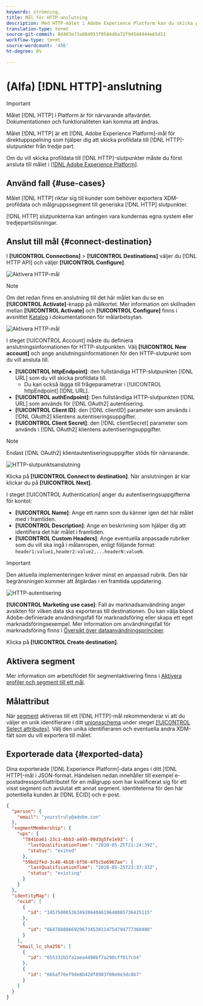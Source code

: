 ```yaml
---
keywords: strömning,
title: Mål för HTTP-anslutning
description: Med HTTP-målet i Adobe Experience Platform kan du skicka profildata till HTTP-slutpunkter från tredje part.
translation-type: tm+mt
source-git-commit: 8d403e73a804953f9584d6a72f945d4444e65d11
workflow-type: tm+mt
source-wordcount: '456'
ht-degree: 0%

---
```



# (Alfa) [!DNL HTTP]-anslutning

>[!IMPORTANT]
>
>Målet [!DNL HTTP] i Platform är för närvarande alfavärdet. Dokumentationen och funktionaliteten kan komma att ändras.

Målet [!DNL HTTP] är ett [!DNL Adobe Experience Platform]-mål för direktuppspelning som hjälper dig att skicka profildata till [!DNL HTTP]-slutpunkter från tredje part.

Om du vill skicka profildata till [!DNL HTTP]-slutpunkter måste du först ansluta till målet i [[!DNL Adobe Experience Platform]](#connect-destination).

## Använd fall {#use-cases}

Målet [!DNL HTTP] riktar sig till kunder som behöver exportera XDM-profildata och målgruppssegment till generiska [!DNL HTTP] slutpunkter.

[!DNL HTTP] slutpunkterna kan antingen vara kundernas egna system eller tredjepartslösningar.

## Anslut till mål {#connect-destination}

I **[!UICONTROL Connections]** > **[!UICONTROL Destinations]** väljer du [!DNL HTTP API] och väljer **[!UICONTROL Configure]**.

![Aktivera HTTP-mål](../assets/catalog/http/activate.png)

>[!NOTE]
>
>Om det redan finns en anslutning till det här målet kan du se en **[!UICONTROL Activate]**-knapp på målkortet. Mer information om skillnaden mellan **[!UICONTROL Activate]** och **[!UICONTROL Configure]** finns i avsnittet [Katalog](../ui/destinations-workspace.md#catalog) i dokumentationen för målarbetsytan.
>
>![Aktivera HTTP-mål](../assets/catalog/http/connect.png)

I steget [!UICONTROL Account] måste du definiera anslutningsinformationen för HTTP-slutpunkten. Välj **[!UICONTROL New account]** och ange anslutningsinformationen för den HTTP-slutpunkt som du vill ansluta till.
- **[!UICONTROL httpEndpoint]**: den fullständiga HTTP-slutpunkten  [!DNL URL] som du vill skicka profildata till.
   - Du kan också lägga till frågeparametrar i [!UICONTROL httpEndpoint] [!DNL URL].
- **[!UICONTROL authEndpoint]**: Den fullständiga HTTP-slutpunkten  [!DNL URL] som används för  [!DNL OAuth2] autentisering.
- **[!UICONTROL Client ID]**: den  [!DNL clientID] parameter som används i  [!DNL OAuth2] klientens autentiseringsuppgifter.
- **[!UICONTROL Client Secret]**: den  [!DNL clientSecret] parameter som används i  [!DNL OAuth2] klientens autentiseringsuppgifter.

>[!NOTE]
>
>Endast [!DNL OAuth2] klientautentiseringsuppgifter stöds för närvarande.

![HTTP-slutpunktsanslutning](../assets/catalog/http/connect.png)

Klicka på **[!UICONTROL Connect to destination]**. När anslutningen är klar klickar du på **[!UICONTROL Next]**.

I steget [!UICONTROL Authentication] anger du autentiseringsuppgifterna för kontot:
- **[!UICONTROL Name]**: Ange ett namn som du känner igen det här målet med i framtiden.
- **[!UICONTROL Description]**: Ange en beskrivning som hjälper dig att identifiera det här målet i framtiden.
- **[!UICONTROL Custom Headers]**: Ange eventuella anpassade rubriker som du vill ska ingå i målanropen, enligt följande format:  `header1:value1,header2:value2,...headerN:valueN`.

>[!IMPORTANT]
>
>Den aktuella implementeringen kräver minst en anpassad rubrik. Den här begränsningen kommer att åtgärdas i en framtida uppdatering.

![HTTP-autentisering](../assets/catalog/http/authenticate.png)

**[!UICONTROL Marketing use case]**: Fall av marknadsanvändning anger avsikten för vilken data ska exporteras till destinationen. Du kan välja bland Adobe-definierade användningsfall för marknadsföring eller skapa ett eget marknadsföringsexempel. Mer information om användningsfall för marknadsföring finns i [Översikt över dataanvändningsprinciper](../../data-governance/policies/overview.md).

Klicka på **[!UICONTROL Create destination]**.

## Aktivera segment

Mer information om arbetsflödet för segmentaktivering finns i [Aktivera profiler och segment till ett mål](../ui/activate-destinations.md#select-attributes).

## Målattribut

När [segment](../ui/activate-destinations.md) aktiveras till ett [!DNL HTTP]-mål rekommenderar vi att du väljer en unik identifierare i ditt [unionsschema](../../profile/home.md#profile-fragments-and-union-schemas) under steget [[!UICONTROL Select attributes]](../ui/activate-destinations.md#select-attributes). Välj den unika identifieraren och eventuella andra XDM-fält som du vill exportera till målet.

## Exporterade data {#exported-data}

Dina exporterade [!DNL Experience Platform]-data anges i ditt [!DNL HTTP]-mål i JSON-format. Händelsen nedan innehåller till exempel e-postadressprofilattributet för en målgrupp som har kvalificerat sig för ett visst segment och avslutat ett annat segment. Identiteterna för den här potentiella kunden är [!DNL ECID] och e-post.

```json
{
  "person": {
    "email": "yourstruly@adobe.con"
  },
  "segmentMembership": {
    "ups": {
      "7841ba61-23c1-4bb3-a495-00d3g5fe1e93": {
        "lastQualificationTime": "2020-05-25T21:24:39Z",
        "status": "exited"
      },
      "59bd2fkd-3c48-4b18-bf56-4f5c5e6967ae": {
        "lastQualificationTime": "2020-05-25T23:37:33Z",
        "status": "existing"
      }
    }
  },
  "identityMap": {
    "ecid": [
      {
        "id": "14575006536349286404619648085736425115"
      },
      {
        "id": "66478888669296734530114754794777368480"
      }
    ],
    "email_lc_sha256": [
      {
        "id": "655332b5fa2aea4498bf7a290cff017cb4"
      },
      {
        "id": "66baf76ef9de8b42df8903f00e0e3dc0b7"
      }
    ]
  }
}
```
